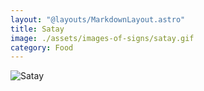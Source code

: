 ```yaml
---
layout: "@layouts/MarkdownLayout.astro"
title: Satay
image: ./assets/images-of-signs/satay.gif
category: Food
---
```


![Satay](@signs/satay.gif)

